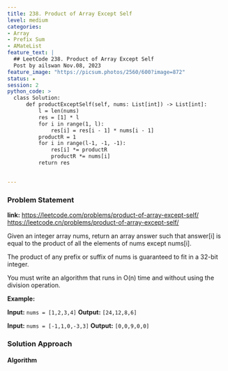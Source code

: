 ```yaml
---
title: 238. Product of Array Except Self
level: medium
categories:
- Array
- Prefix Sum
- AMateList
feature_text: |
  ## LeetCode 238. Product of Array Except Self
  Post by ailswan Nov.08, 2023
feature_image: "https://picsum.photos/2560/600?image=872"
status: ★
session: 2
python_code: >
  class Solution:
      def productExceptSelf(self, nums: List[int]) -> List[int]:
          l = len(nums)
          res = [1] * l
          for i in range(1, l):
              res[i] = res[i - 1] * nums[i - 1]
          productR = 1
          for i in range(l-1, -1, -1):
              res[i] *= productR
              productR *= nums[i]
          return res

         
---
```


### Problem Statement
**link:**
https://leetcode.com/problems/product-of-array-except-self/
https://leetcode.cn/problems/product-of-array-except-self/
 
Given an integer array nums, return an array answer such that answer[i] is equal to the product of all the elements of nums except nums[i].

The product of any prefix or suffix of nums is guaranteed to fit in a 32-bit integer.

You must write an algorithm that runs in O(n) time and without using the division operation.

**Example:**

**Input:** `nums = [1,2,3,4]`
**Output:** `[24,12,8,6]`
 
**Input:** `nums = [-1,1,0,-3,3]`
**Output:** `[0,0,9,0,0]`

### Solution Approach
 
#### Algorithm
 